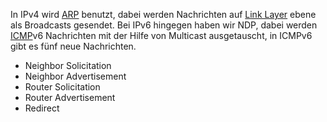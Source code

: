 

In IPv4 wird [ARP](ARP.md) benutzt, dabei werden Nachrichten auf [Link Layer](Link%20Layer.md) ebene als Broadcasts gesendet.
Bei IPv6 hingegen haben wir NDP, dabei werden [ICMP](Internet%20Control%20Message%20Protocol.md)v6 Nachrichten mit der Hilfe von Multicast ausgetauscht, in ICMPv6 gibt es fünf neue Nachrichten.

- Neighbor Solicitation 
- Neighbor Advertisement
- Router Solicitation 
- Router Advertisement 
- Redirect

